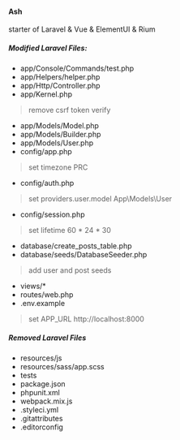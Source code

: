#### Ash
starter of Laravel & Vue & ElementUI & Rium

##### Modified Laravel Files:
 
* app/Console/Commands/test.php
* app/Helpers/helper.php
* app/Http/Controller.php
* app/Kernel.php
> remove csrf token verify
* app/Models/Model.php
* app/Models/Builder.php
* app/Models/User.php
* config/app.php
> set timezone PRC
* config/auth.php
> set providers.user.model App\Models\User
* config/session.php
> set lifetime 60 * 24 * 30
* database/create_posts_table.php
* database/seeds/DatabaseSeeder.php 
> add user and post seeds
* views/*
* routes/web.php
* .env.example
> set APP_URL http://localhost:8000

##### Removed Laravel Files

* resources/js
* resources/sass/app.scss
* tests
* package.json
* phpunit.xml
* webpack.mix.js
* .styleci.yml
* .gitattributes
* .editorconfig